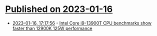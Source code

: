 # [Published on 2023-01-16](index.md)

* [2023-01-16, 17:17:56](https://news.ycombinator.com/item?id=34402887) - [Intel Core i9-13900T CPU benchmarks show faster than 12900K 125W performance](https://wccftech.com/intel-core-i9-13900t-cpu-benchmarks-show-faster-than-12900k-125w-performance-at-35w/)
